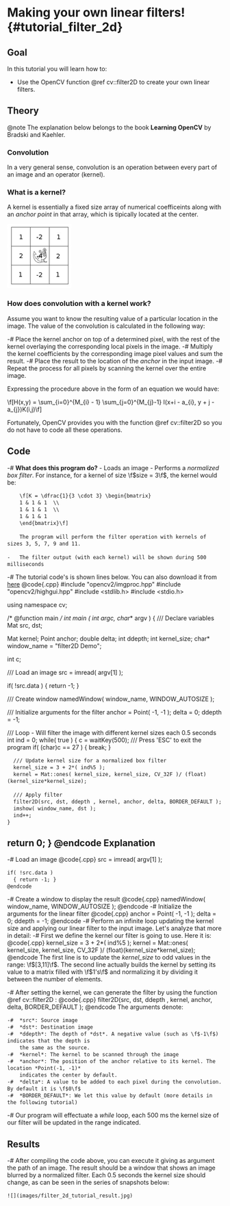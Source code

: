 Making your own linear filters! {#tutorial_filter_2d}
===============================

Goal
----

In this tutorial you will learn how to:

-   Use the OpenCV function @ref cv::filter2D to create your own linear filters.

Theory
------

@note The explanation below belongs to the book **Learning OpenCV** by Bradski and Kaehler.

### Convolution

In a very general sense, convolution is an operation between every part of an image and an operator
(kernel).

### What is a kernel?

A kernel is essentially a fixed size array of numerical coefficeints along with an *anchor point* in
that array, which is tipically located at the center.

![](images/filter_2d_tutorial_kernel_theory.png)

### How does convolution with a kernel work?

Assume you want to know the resulting value of a particular location in the image. The value of the
convolution is calculated in the following way:

-#  Place the kernel anchor on top of a determined pixel, with the rest of the kernel overlaying the
    corresponding local pixels in the image.
-#  Multiply the kernel coefficients by the corresponding image pixel values and sum the result.
-#  Place the result to the location of the *anchor* in the input image.
-#  Repeat the process for all pixels by scanning the kernel over the entire image.

Expressing the procedure above in the form of an equation we would have:

\f[H(x,y) = \sum_{i=0}^{M_{i} - 1} \sum_{j=0}^{M_{j}-1} I(x+i - a_{i}, y + j - a_{j})K(i,j)\f]

Fortunately, OpenCV provides you with the function @ref cv::filter2D so you do not have to code all
these operations.

Code
----

-#  **What does this program do?**
    -   Loads an image
    -   Performs a *normalized box filter*. For instance, for a kernel of size \f$size = 3\f$, the
        kernel would be:

        \f[K = \dfrac{1}{3 \cdot 3} \begin{bmatrix}
        1 & 1 & 1  \\
        1 & 1 & 1  \\
        1 & 1 & 1
        \end{bmatrix}\f]

        The program will perform the filter operation with kernels of sizes 3, 5, 7, 9 and 11.

    -   The filter output (with each kernel) will be shown during 500 milliseconds

-#  The tutorial code's is shown lines below. You can also download it from
    [here](https://github.com/opencv/opencv/tree/master/samples/cpp/tutorial_code/ImgTrans/filter2D_demo.cpp)
@code{.cpp}
#include "opencv2/imgproc.hpp"
#include "opencv2/highgui.hpp"
#include <stdlib.h>
#include <stdio.h>

using namespace cv;

/* @function main */
int main ( int argc, char** argv )
{
  /// Declare variables
  Mat src, dst;

  Mat kernel;
  Point anchor;
  double delta;
  int ddepth;
  int kernel_size;
  char* window_name = "filter2D Demo";

  int c;

  /// Load an image
  src = imread( argv[1] );

  if( !src.data )
  { return -1; }

  /// Create window
  namedWindow( window_name, WINDOW_AUTOSIZE );

  /// Initialize arguments for the filter
  anchor = Point( -1, -1 );
  delta = 0;
  ddepth = -1;

  /// Loop - Will filter the image with different kernel sizes each 0.5 seconds
  int ind = 0;
  while( true )
    {
      c = waitKey(500);
      /// Press 'ESC' to exit the program
      if( (char)c == 27 )
        { break; }

      /// Update kernel size for a normalized box filter
      kernel_size = 3 + 2*( ind%5 );
      kernel = Mat::ones( kernel_size, kernel_size, CV_32F )/ (float)(kernel_size*kernel_size);

      /// Apply filter
      filter2D(src, dst, ddepth , kernel, anchor, delta, BORDER_DEFAULT );
      imshow( window_name, dst );
      ind++;
    }

  return 0;
}
@endcode
Explanation
-----------

-#  Load an image
    @code{.cpp}
    src = imread( argv[1] );

    if( !src.data )
      { return -1; }
    @endcode
-#  Create a window to display the result
    @code{.cpp}
    namedWindow( window_name, WINDOW_AUTOSIZE );
    @endcode
-#  Initialize the arguments for the linear filter
    @code{.cpp}
    anchor = Point( -1, -1 );
    delta = 0;
    ddepth = -1;
    @endcode
-#  Perform an infinite loop updating the kernel size and applying our linear filter to the input
    image. Let's analyze that more in detail:
-#  First we define the kernel our filter is going to use. Here it is:
    @code{.cpp}
    kernel_size = 3 + 2*( ind%5 );
    kernel = Mat::ones( kernel_size, kernel_size, CV_32F )/ (float)(kernel_size*kernel_size);
    @endcode
    The first line is to update the *kernel_size* to odd values in the range: \f$[3,11]\f$. The second
    line actually builds the kernel by setting its value to a matrix filled with \f$1's\f$ and
    normalizing it by dividing it between the number of elements.

-#  After setting the kernel, we can generate the filter by using the function @ref cv::filter2D :
    @code{.cpp}
    filter2D(src, dst, ddepth , kernel, anchor, delta, BORDER_DEFAULT );
    @endcode
    The arguments denote:

    -#  *src*: Source image
    -#  *dst*: Destination image
    -#  *ddepth*: The depth of *dst*. A negative value (such as \f$-1\f$) indicates that the depth is
        the same as the source.
    -#  *kernel*: The kernel to be scanned through the image
    -#  *anchor*: The position of the anchor relative to its kernel. The location *Point(-1, -1)*
        indicates the center by default.
    -#  *delta*: A value to be added to each pixel during the convolution. By default it is \f$0\f$
    -#  *BORDER_DEFAULT*: We let this value by default (more details in the following tutorial)

-#  Our program will effectuate a *while* loop, each 500 ms the kernel size of our filter will be
    updated in the range indicated.

Results
-------

-#  After compiling the code above, you can execute it giving as argument the path of an image. The
    result should be a window that shows an image blurred by a normalized filter. Each 0.5 seconds
    the kernel size should change, as can be seen in the series of snapshots below:

    ![](images/filter_2d_tutorial_result.jpg)
